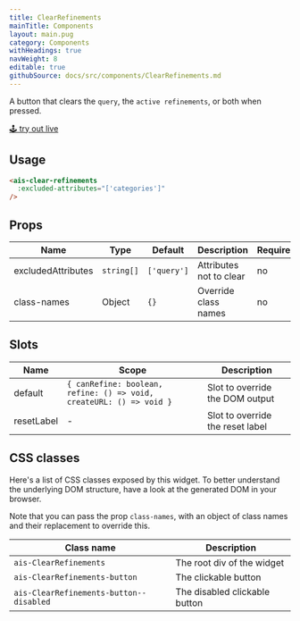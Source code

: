 ```yaml
---
title: ClearRefinements
mainTitle: Components
layout: main.pug
category: Components
withHeadings: true
navWeight: 8
editable: true
githubSource: docs/src/components/ClearRefinements.md
---
```


A button that clears the `query`, the `active refinements`, or both when pressed.

<a class="btn btn-static-theme" href="stories/?selectedKind=ais-clear-refinements">🕹 try out live</a>

## Usage

```html
<ais-clear-refinements
  :excluded-attributes="['categories']"
/>
```

## Props

Name | Type | Default | Description | Required
---|---|---|---|---
excludedAttributes | `string[]` | `['query']` | Attributes not to clear | no
class-names | Object | `{}` | Override class names | no

## Slots

Name | Scope | Description
---|---|---
default | `{ canRefine: boolean, refine: () => void, createURL: () => void }` | Slot to override the DOM output
resetLabel | - | Slot to override the reset label

## CSS classes

Here's a list of CSS classes exposed by this widget. To better understand the underlying DOM structure, have a look at the generated DOM in your browser.

Note that you can pass the prop `class-names`, with an object of class names and their replacement to override this.

Class name | Description
---|---
`ais-ClearRefinements` | The root div of the widget
`ais-ClearRefinements-button` | The clickable button
`ais-ClearRefinements-button--disabled` | The disabled clickable button
